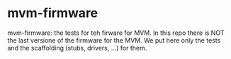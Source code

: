 # mvm-firmware

mvm-firmware: the tests for teh firware for MVM.
In this repo there is NOT the last versione of the firmware for the MVM. 
We put here only the tests and the scaffolding  (stubs, drivers, ...) for them.
